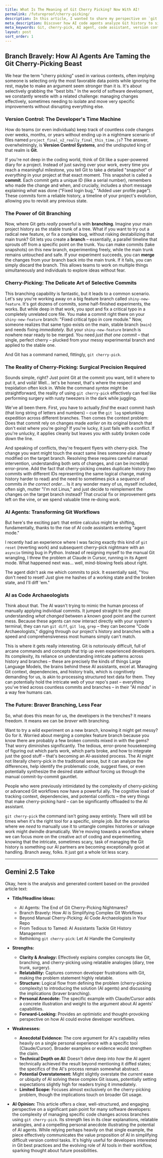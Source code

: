 ```yaml
---
title: What Is The Meaning of Git Cherry Picking? Now With AI!
permalink: /futureproof/cherry-picking/
description: In this article, I wanted to share my perspective on `git cherry-pick` – a powerful but often daunting Git command. I know firsthand the frustration and potential pitfalls involved, like complex conflict resolution and history spelunking, which often leads us to avoid it or redo work. However, I've recently experienced how AI code assistants acting as "agents" can fundamentally change this by analyzing Git history and understanding changes between states, rather than mimicking the manual cherry-pick process. This exciting development, I believe, significantly lowers the barrier, allowing us developers to branch more bravely and experiment more freely, knowing our AI partners can help untangle the inevitable complexities.
meta_description: Discover how AI code agents analyze Git history to simplify difficult `git cherry-pick` operations and help manage complex version control workflows.
meta_keywords: Git, cherry-pick, AI agent, code assistant, version control, branching, simplify Git, Git workflow, AI code analysis, manage Git history, commit migration, context management, conflict resolution, developer tool, Claude, Cursor, braver branching, Git helper
layout: post
sort_order: 1
---
```


## Branch Bravely: How AI Agents Are Taming the Git Cherry-Picking Beast

We hear the term "cherry picking" used in various contexts, often implying someone is selecting only the most favorable data points while ignoring the rest, maybe to make an argument seem stronger than it is. It's about selectively grabbing the "best bits." In the world of software development, we constantly wrestle with a related challenge: managing changes effectively, sometimes needing to isolate and move very specific improvements without disrupting everything else.

### Version Control: The Developer's Time Machine

How do teams (or even individuals) keep track of countless code changes over weeks, months, or years without ending up in a nightmare scenario of files named `project_final_v2_really_final_this_time.js`? The answer, overwhelmingly, is **Version Control Systems**, and the undisputed king of that realm is **Git**.

If you're not deep in the coding world, think of Git like a super-powered diary for a project. Instead of just saving over your work, every time you reach a meaningful milestone, you tell Git to take a detailed "snapshot" of *everything* in your project at that exact moment. This snapshot is called a **commit**. Each commit gets a unique ID (like a serial number), remembers who made the change and when, and crucially, includes a short message explaining *what* was done ("Fixed login bug," "Added user profile page"). These commits form a reliable history, a timeline of your project's evolution, allowing you to revisit any previous state.

### The Power of Git Branching

Now, where Git gets *really* powerful is with **branching**. Imagine your main project history as the stable trunk of a tree. What if you want to try out a radical new feature, or fix a complex bug, without risking destabilizing that main trunk? Git lets you create a **branch** – essentially, a parallel timeline that sprouts off from a specific point on the trunk. You can make commits (take snapshots) on this new branch, experimenting freely, while the main trunk remains untouched and safe. If your experiment succeeds, you can **merge** the changes from your branch back into the main trunk. If it fails, you can simply discard the branch. This allows teams to work on multiple things simultaneously and individuals to explore ideas without fear.

### Cherry-Picking: The Delicate Art of Selective Commits

This branching capability is fantastic, but it leads to a common scenario. Let's say you're working away on a big feature branch called `shiny-new-feature`. It's got dozens of commits, some half-finished experiments, the works. But while deep in that work, you spot and fix a critical typo in a completely unrelated core file. You make a commit right there on your `shiny-new-feature` branch: "Fixed critical typo in core module." Now, someone realizes that same typo exists on the main, stable branch (`main`) and needs fixing *immediately*. But your `shiny-new-feature` branch is nowhere near ready to be merged. You need *just that one commit* – that single, perfect cherry – plucked from your messy experimental branch and applied to the stable one.

And Git has a command named, fittingly, `git cherry-pick`.

### The Reality of Cherry-Picking: Surgical Precision Required

Sounds simple, right? Just point Git at the commit you want, tell it where to put it, and voilà! Well... let's be honest, that's where the respect and trepidation often kick in. While the command *syntax* might be straightforward, the reality of using `git cherry-pick` effectively can feel like performing surgery with rusty tweezers in the dark while juggling.

We've all been there. First, you have to actually *find* the exact commit hash (that long string of letters and numbers) – cue the `git log` spelunking expedition across different branches. Then comes the context problem: Does that commit rely on changes made *earlier* on its original branch that don't exist where you're going? If you're lucky, it just fails with a conflict. If you're unlucky, it applies cleanly but leaves you with subtly broken code down the line.

And speaking of conflicts, they're frequent flyers with cherry-pick. The change you want might touch the exact same lines someone *else* already modified on the target branch. Resolving these requires careful manual intervention, understanding both sets of changes, and can be incredibly error-prone. Add the fact that cherry-picking creates duplicate history (two commits with different IDs representing the same logical change, making history harder to read) and the need to sometimes pick a *sequence* of commits *in the correct order*... Is it any wonder many of us, myself included, often sigh, mutter "I'm not Linus," and just decide to reimplement the changes on the target branch instead? That crucial fix or improvement gets left on the vine, or we spend valuable time re-doing work.

### AI Agents: Transforming Git Workflows

But here's the exciting part: that entire calculus might be shifting, fundamentally, thanks to the rise of AI code assistants entering "agent mode."

I recently had an experience where I was facing exactly this kind of `git reset` (reverting work) and subsequent cherry-pick nightmare with an `asyncio` timing bug in Python. Instead of resigning myself to the manual Git wrangling, I threw the problem at Claude in Cursor, running in its Agent mode. What happened next was... well, mind-blowing feels about right.

The agent didn't ask me which commits to pick. It essentially said, "You don't need to reset! Just give me hashes of a working state and the broken state, and I'll diff 'em."

### AI as Code Archaeologists

Think about that. The AI wasn't trying to mimic the human process of manually applying individual commits. It jumped straight to the *goal*: understanding *what changed* between a known good point and the current mess. Because these agents can now interact directly with your system's terminal, they can run `git diff`, `git log`, `grep` – they can become "Code Archaeologists," digging through our project's history and branches with a speed and comprehensiveness most humans simply can't match.

This is where it gets really interesting. Git is notoriously difficult, full of arcane commands and concepts that trip up even experienced developers. Its complexity, its reliance on understanding intricate patterns across history and branches – these are precisely the kinds of things Large Language Models, the brains behind these AI assistants, excel at. Managing Git context, dependencies, and history trails, which is cognitively demanding for us, is akin to processing structured text data for them. They can potentially hold the intricate web of your repo's past – everything you've tried across countless commits and branches – in their "AI minds" in a way few humans can.

### The Future: Braver Branching, Less Fear

So, what does this mean for us, the developers in the trenches? It means freedom. It means we can be *braver* with branching.

Want to try a wild experiment on a new branch, knowing it might get messy? Go for it. Worried about merging a complex feature branch because you know there are probably a few broken commits mixed in with the gems? That worry diminishes significantly. The tedious, error-prone housekeeping of figuring out which parts work, which parts broke, and how to integrate just the good stuff – that's becoming an AI-assisted process. The AI might not literally cherry-pick in the traditional sense, but it can analyze the differences, help identify the problematic code, suggest fixes, or even potentially synthesize the desired state *without* forcing us through the manual commit-by-commit gauntlet.

People who were previously intimidated by the complexity of cherry-picking or advanced Git workflows now have a powerful ally. The cognitive load of tracking context, dependencies, and potential conflicts – the very things that make cherry-picking hard – can be significantly offloaded to the AI assistant.

`git cherry-pick` the command isn't going away entirely. There will still be times when it's the right tool for a specific, simple job. But the scenarios where we *need* to manually use it to untangle complex histories or salvage work might dwindle dramatically. We're moving towards a workflow where we can focus more on the creative act of coding and experimenting, knowing that the intricate, sometimes scary, task of managing the Git history is something our AI partners are becoming exceptionally good at handling. Branch away, folks. It just got a whole lot less scary.

---

## Gemini 2.5 Take

Okay, here is the analysis and generated content based on the provided article text:

* **Title/Headline Ideas:**
    * AI Agents: The End of Git Cherry-Picking Nightmares?
    * Branch Bravely: How AI is Simplifying Complex Git Workflows
    * Beyond Manual Cherry-Picking: AI Code Archaeologists in Your Repo
    * From Tedious to Tamed: AI Assistants Tackle Git History Management
    * Rethinking `git cherry-pick`: Let AI Handle the Complexity

* **Strengths:**
    * **Clarity & Analogy:** Effectively explains complex concepts like Git, branching, and cherry-picking using relatable analogies (diary, tree trunk, surgery).
    * **Relatability:** Captures common developer frustrations with Git, making the problem statement highly relatable.
    * **Structure:** Logical flow from defining the problem (cherry-picking complexity) to introducing the solution (AI agents) and discussing the implications (braver branching).
    * **Personal Anecdote:** The specific example with Claude/Cursor adds a concrete illustration and weight to the argument about AI agents' capabilities.
    * **Forward-Looking:** Provides an optimistic and thought-provoking perspective on how AI could evolve developer workflows.

* **Weaknesses:**
    * **Anecdotal Evidence:** The core argument for AI's capability relies heavily on a single personal experience with a specific tool (Claude/Cursor). Broader examples or evidence would strengthen the claim.
    * **Technical Depth on AI:** Doesn't delve deep into *how* the AI agent technically achieved the result beyond mentioning it diffed states; the specifics of the AI's process remain somewhat abstract.
    * **Potential Overstatement:** Might slightly overstate the *current* ease or ubiquity of AI solving these complex Git issues, potentially setting expectations slightly high for readers trying it immediately.
    * **Limited Scope:** Focuses almost exclusively on the cherry-picking problem, though the implications touch on broader Git usage.

* **AI Opinion:**
    This article offers a clear, well-structured, and engaging perspective on a significant pain point for many software developers: the complexity of managing specific code changes across branches using `git cherry-pick`. Its strength lies in its clear explanations, relatable analogies, and a compelling personal anecdote illustrating the potential of AI agents. While relying perhaps heavily on that single example, the piece effectively communicates the value proposition of AI in simplifying difficult version control tasks. It's highly useful for developers interested in Git best practices and the evolving role of AI tools in their workflow, sparking thought about future possibilities.
